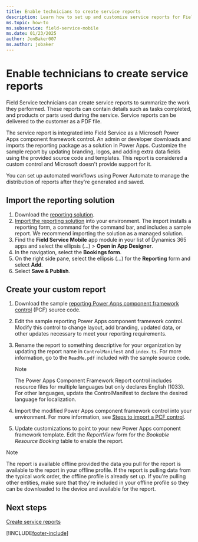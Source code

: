 ```yaml
---
title: Enable technicians to create service reports
description: Learn how to set up and customize service reports for Field Service technicians.
ms.topic: how-to
ms.subservice: field-service-mobile
ms.date: 01/23/2025
author: JonBaker007
ms.author: jobaker
---
```


# Enable technicians to create service reports

Field Service technicians can create service reports to summarize the work they performed. These reports can contain details such as tasks completed, and products or parts used during the service. Service reports can be delivered to the customer as a PDF file.

The service report is integrated into Field Service as a Microsoft Power Apps component framework control. An admin or developer downloads and imports the reporting package as a solution in Power Apps. Customize the sample report by updating branding, logos, and adding extra data fields using the provided source code and templates. This report is considered a custom control and Microsoft doesn't provide support for it.

You can set up automated workflows using Power Automate to manage the distribution of reports after they're generated and saved.

## Import the reporting solution

1. Download the [reporting solution](https://aka.ms/fsmreporting-solution).
1. [Import the reporting solution](/power-apps/maker/data-platform/import-update-export-solutions) into your environment. The import installs a reporting form, a command for the command bar, and includes a sample report. We recommend importing the solution as a managed solution.
1. Find the **Field Service Mobile** app module in your list of Dynamics 365 apps and select the ellipsis (&hellip;) > **Open in App Designer**.
1. In the navigation, select the **Bookings form**.
1. On the right side pane, select the ellipsis (&hellip;) for the **Reporting** form and select **Add**.
1. Select **Save & Publish**.

## Create your custom report

1. Download the sample [reporting Power Apps component framework control](https://aka.ms/fsmreporting-pcf) (PCF) source code.
1. Edit the sample reporting Power Apps component framework control. Modify this control to change layout, add branding, updated data, or other updates necessary to meet your reporting requirements.
1. Rename the report to something descriptive for your organization by updating the report name in ```ControlManifest``` and ```index.ts```. For more information, go to the ```ReadMe.pdf``` included with the sample source code.

   > [!NOTE]
   > The Power Apps Component Framework Report control includes resource files for multiple languages but only declares English (1033). For other languages, update the ControlManifest to declare the desired language for localization.

1. Import the modified Power Apps component framework control into your environment. For more information, see [Steps to import a PCF control](/power-apps/developer/component-framework/import-custom-controls).
1. Update customizations to point to your new Power Apps component framework template. Edit the *ReportView* form for the *Bookable Resource Booking* table to enable the report.

> [!NOTE]
> The report is available offline provided the data you pull for the report is available to the report in your offline profile. If the report is pulling data from the typical work order, the offline profile is already set up. If you're pulling other entities, make sure that they're included in your offline profile so they can be downloaded to the device and available for the report.

## Next steps

[Create service reports](create-service-report.md)

[!INCLUDE[footer-include](../../includes/footer-banner.md)]

